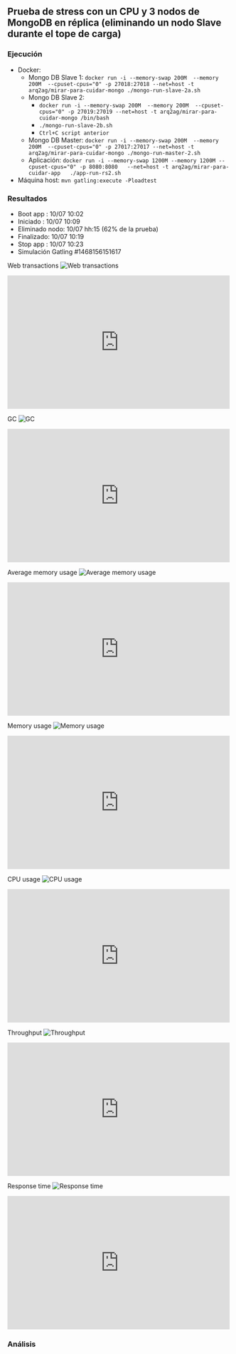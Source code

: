 ## Prueba de stress con un CPU y 3 nodos de MongoDB en réplica (eliminando un nodo Slave durante el tope de carga)

### Ejecución

* Docker:
  * Mongo DB Slave 1: `docker run -i --memory-swap 200M  --memory 200M  --cpuset-cpus="0" -p 27018:27018 --net=host -t arq2ag/mirar-para-cuidar-mongo ./mongo-run-slave-2a.sh`
  * Mongo DB Slave 2:
    * `docker run -i --memory-swap 200M  --memory 200M  --cpuset-cpus="0" -p 27019:27019 --net=host -t arq2ag/mirar-para-cuidar-mongo /bin/bash`
    * `./mongo-run-slave-2b.sh`
    * `Ctrl+C script anterior`
  * Mongo DB Master:  `docker run -i --memory-swap 200M  --memory 200M  --cpuset-cpus="0" -p 27017:27017 --net=host -t arq2ag/mirar-para-cuidar-mongo ./mongo-run-master-2.sh`
  * Aplicación: `docker run -i --memory-swap 1200M --memory 1200M --cpuset-cpus="0" -p 8080:8080   --net=host -t arq2ag/mirar-para-cuidar-app   ./app-run-rs2.sh`
* Máquina host: `mvn gatling:execute -Ploadtest`

### Resultados

* Boot app  : 10/07 10:02
* Iniciado  : 10/07 10:09
* Eliminado nodo: 10/07 hh:15 (62% de la prueba)
* Finalizado: 10/07 10:19
* Stop app  : 10/07 10:23
* Simulación Gatling \#1468156151617

Web transactions
![Web transactions](imagenes/web-transactions.png)
<iframe src="https://rpm.newrelic.com/public/charts/5pRKJehySXA" width="500" height="300" scrolling="no" frameborder="no"></iframe>

GC
![GC](imagenes/gc.png)
<iframe src="https://rpm.newrelic.com/public/charts/hQQ396RLS6E" width="500" height="300" scrolling="no" frameborder="no"></iframe>

Average memory usage
![Average memory usage](imagenes/avg-mem-usage.png)
<iframe src="https://rpm.newrelic.com/public/charts/4ihmGBqytiW" width="500" height="300" scrolling="no" frameborder="no"></iframe>

Memory usage
![Memory usage](imagenes/mem-usage.png)
<iframe src="https://rpm.newrelic.com/public/charts/4i1woZ9AWOD" width="500" height="300" scrolling="no" frameborder="no"></iframe>

CPU usage
![CPU usage](imagenes/cpu-usage.png)
<iframe src="https://rpm.newrelic.com/public/charts/eOYEiapcxXC" width="500" height="300" scrolling="no" frameborder="no"></iframe>

Throughput
![Throughput](imagenes/throughput.png)
<iframe src="https://rpm.newrelic.com/public/charts/dvZbNgB11FT" width="500" height="300" scrolling="no" frameborder="no"></iframe>

Response time
![Response time](imagenes/response-time.png)
<iframe src="https://rpm.newrelic.com/public/charts/KJtTflu4T1" width="500" height="300" scrolling="no" frameborder="no"></iframe>

### Análisis
